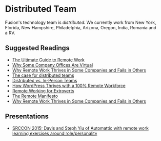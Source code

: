Distributed Team
================

Fusion's technology team is _distributed_. We currently work from New York, Florida, New Hampshire, Philadelphia, Arizona, Oregon, India, Romania and a RV.

## Suggested Readings

* [The Ultimate Guide to Remote Work](https://zapier.com/learn/the-ultimate-guide-to-remote-working)
* [Why Some Company Offices Are Virtual](http://www.businessweek.com/printer/articles/69614-why-some-company-offices-are-virtual)
* [Why Remote Work Thrives in Some Companies and Fails in Others](https://hbr.org/2015/03/why-remote-work-thrives-in-some-companies-and-fails-in-others)
* [The case for distributed teams](http://silverwraith.com/blog/2014/12/the-case-for-distributed-teams/)
* [Distributed vs. In-Person Teams](https://chrishardie.com/2015/01/distributed-vs-person-teams/)
* [How WordPress Thrives with a 100% Remote Workforce](https://hbr.org/2013/03/how-wordpress-thrives-with-a-1/)
* [Remote Working for Extroverts](http://hoppycow.com/2014/12/13/working-remotely-for-extroverts/)
* [The Remote Manifesto](https://about.gitlab.com/2015/04/08/the-remote-manifesto/)
* [Why Remote Work Thrives in Some Companies and Fails in Others](https://hbr.org/2015/03/why-remote-work-thrives-in-some-companies-and-fails-in-others)

## Presentations
* [SRCCON 2015: Davis and Steph Yiu of Automattic with remote work learning exercises around role/personality](https://drive.google.com/file/d/0Bz_tYOVT3YvcaXRMcmk2cThjNUk/view?usp=sharing)
